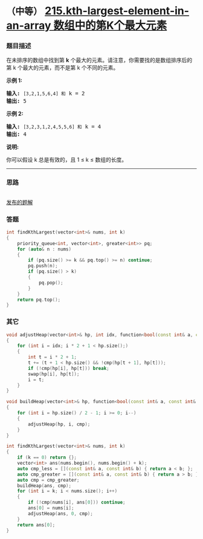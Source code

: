 # `（中等）` [215.kth-largest-element-in-an-array 数组中的第K个最大元素](https://leetcode-cn.com/problems/kth-largest-element-in-an-array/)

### 题目描述
<p>在未排序的数组中找到第 <strong>k</strong> 个最大的元素。请注意，你需要找的是数组排序后的第 k 个最大的元素，而不是第 k 个不同的元素。</p>

<p><strong>示例 1:</strong></p>

<pre><strong>输入:</strong> <code>[3,2,1,5,6,4] 和</code> k = 2
<strong>输出:</strong> 5
</pre>

<p><strong>示例&nbsp;2:</strong></p>

<pre><strong>输入:</strong> <code>[3,2,3,1,2,4,5,5,6] 和</code> k = 4
<strong>输出:</strong> 4</pre>

<p><strong>说明: </strong></p>

<p>你可以假设 k 总是有效的，且 1 ≤ k ≤ 数组的长度。</p>


---
### 思路
```
```

[发布的题解](https://leetcode-cn.com/problems/kth-largest-element-in-an-array/solution/215-by-ikaruga/)

### 答题
``` C++
int findKthLargest(vector<int>& nums, int k)
{
    priority_queue<int, vector<int>, greater<int>> pq;
    for (auto& n : nums)
    {
        if (pq.size() >= k && pq.top() >= n) continue;
        pq.push(n);
        if (pq.size() > k)
        {
            pq.pop();
        }
    }
    return pq.top();
}

```


### 其它
``` C++
void adjustHeap(vector<int>& hp, int idx, function<bool(const int& a, const int& b)> cmp)
{
    for (int i = idx; i * 2 + 1 < hp.size();)
    {
        int t = i * 2 + 1;
        t += (t + 1 < hp.size() && !cmp(hp[t + 1], hp[t]));
        if (!cmp(hp[i], hp[t])) break;
        swap(hp[i], hp[t]);
        i = t;
    }
}

void buildHeap(vector<int>& hp, function<bool(const int& a, const int& b)> cmp)
{
    for (int i = hp.size() / 2 - 1; i >= 0; i--)
    {
        adjustHeap(hp, i, cmp);
    }
}

int findKthLargest(vector<int>& nums, int k)
{
    if (k == 0) return {};
    vector<int> ans(nums.begin(), nums.begin() + k);
    auto cmp_less = [](const int& a, const int& b) { return a < b; };
    auto cmp_greater = [](const int& a, const int& b) { return a > b; };
    auto cmp = cmp_greater;
    buildHeap(ans, cmp);
    for (int i = k; i < nums.size(); i++)
    {
        if (!cmp(nums[i], ans[0])) continue;
        ans[0] = nums[i];
        adjustHeap(ans, 0, cmp);
    }
    return ans[0];
}

```


